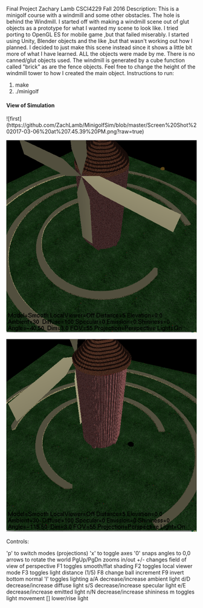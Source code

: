 Final Project
Zachary Lamb
CSCI4229 Fall 2016
Description: This is a minigolf course with a windmill and some other obstacles. The hole is behind the Windmill.
I started off with making a windmill scene out of glut objects as a prototype for what I wanted my scene to look like. I tried porting to OpenGL ES for mobile game ,but that failed miserably. I started using Unity, Blender objects and the like ,but that wasn't working out how I planned.
I decided to just make this scene instead since it shows a little bit more of what I have learned. ALL the objects were made by me. There is no canned/glut objects used. The windmill is generated by a cube function called "brick"
as are the fence objects. Feel free to change the height of the windmill tower to how I created the main object.
Instructions to run:
1) make
2) ./minigolf

<h4>View of Simulation</h4>
![first](https://github.com/ZachLamb/MinigolfSim/blob/master/Screen%20Shot%202017-03-06%20at%207.45.39%20PM.png?raw=true)

![second](https://github.com/ZachLamb/MinigolfSim/blob/master/Screen%20Shot%202017-03-06%20at%207.45.50%20PM.png?raw=true)

![third](https://github.com/ZachLamb/MinigolfSim/blob/master/Screen%20Shot%202017-03-06%20at%207.45.59%20PM.png?raw=true)
</br>

Controls:

 'p' to switch modes (projections)
 'x' to toggle axes
 '0' snaps angles to 0,0
 arrows to rotate the world
 PgUp/PgDn zooms in/out
 +/- changes field of view of perspective
 F1 toggles smooth/flat shading
 F2 toggles local viewer mode
 F3 toggles light distance (1/5)
 F8 change ball increment
 F9 invert bottom normal
 'l' toggles lighting
 a/A decrease/increase ambient light
 d/D decrease/increase diffuse light
 s/S decrease/increase specular light
 e/E decrease/increase emitted light
 n/N decrease/increase shininess
 m  toggles light movement
 [] lower/rise light
